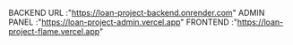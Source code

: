 BACKEND URL :"https://loan-project-backend.onrender.com"
ADMIN PANEL :"https://loan-project-admin.vercel.app"
FRONTEND :"https://loan-project-flame.vercel.app"  